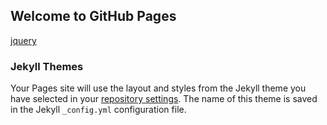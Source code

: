 ## Welcome to GitHub Pages

[jquery](jquery)

### Jekyll Themes

Your Pages site will use the layout and styles from the Jekyll theme you have selected in your [repository settings](https://github.com/isaacpratt/jqueryscds.github.io/settings/pages). The name of this theme is saved in the Jekyll `_config.yml` configuration file.


